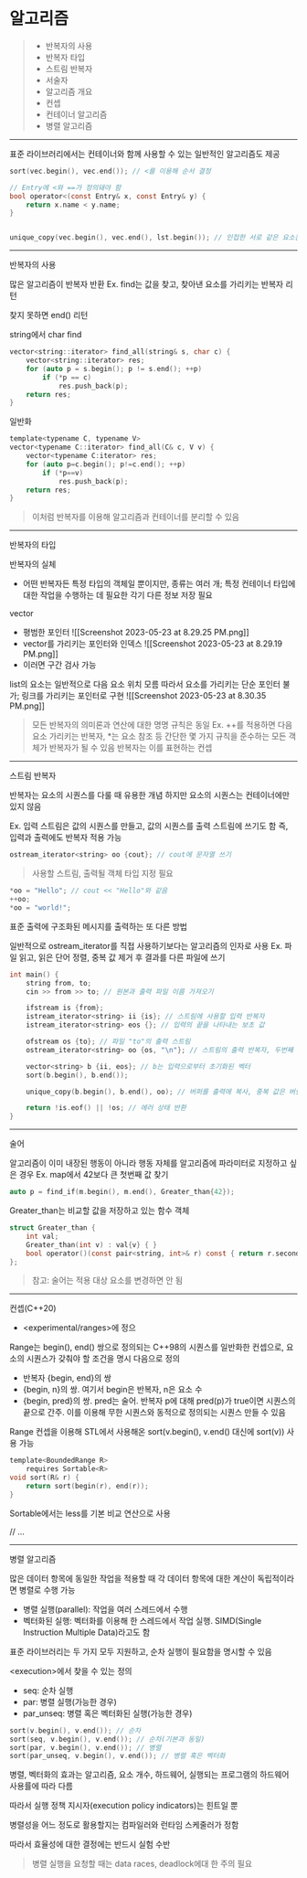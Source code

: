 
# 알고리즘

> - 반복자의 사용
> - 반복자 타입
> - 스트림 반복자
> - 서술자
> - 알고리즘 개요
> - 컨셉
> - 컨테이너 알고리즘
> - 병렬 알고리즘

--- 

표준 라이브러리에서는 컨테이너와 함께 사용할 수 있는 일반적인 알고리즘도 제공

```c
sort(vec.begin(), vec.end()); // <를 이용해 순서 결정

// Entry에 <와 ==가 정의돼야 함
bool operator<(const Entry& x, const Entry& y) {
	return x.name < y.name;
}


unique_copy(vec.begin(), vec.end(), lst.begin()); // 인접한 서로 같은 요소는 복사하지 않음
```

---

반복자의 사용

많은 알고리즘이 반복자 반환
Ex. find는 값을 찾고, 찾아낸 요소를 가리키는 반복자 리턴

찾지 못하면 end() 리턴

string에서 char find 
```c
vector<string::iterator> find_all(string& s, char c) {
	vector<string::iterator> res;
	for (auto p = s.begin(); p != s.end(); ++p)
		if (*p == c)
			res.push_back(p);
	return res;
}
```

일반화
```c
template<typename C, typename V>
vector<typename C::iterator> find_all(C& c, V v) {
	vector<typename C:iterator> res;
	for (auto p=c.begin(); p!=c.end(); ++p)
		if (*p==v)
			res.push_back(p);
	return res;
}
```

> 이처럼 반복자를 이용해 알고리즘과 컨테이너를 분리할 수 있음


---

반복자의 타입

반복자의 실체
- 어떤 반복자든 특정 타입의 객체일 뿐이지만, 종류는 여러 개; 특정 컨테이너 타입에 대한 작업을 수행하는 데 필요한 각기 다른 정보 저장 필요

vector
- 평범한 포인터
![[Screenshot 2023-05-23 at 8.29.25 PM.png]]
- vector를 가리키는 포인터와 인덱스
![[Screenshot 2023-05-23 at 8.29.19 PM.png]]
- 이러면 구간 검사 가능

list의 요소는 일반적으로 다음 요소 위치 모름
따라서 요소를 가리키는 단순 포인터 불가; 링크를 가리키는 포인터로 구현
![[Screenshot 2023-05-23 at 8.30.35 PM.png]]

> 모든 반복자의 의미론과 연산에 대한 명명 규칙은 동일
> Ex. ++를 적용하면 다음 요소 가리키는 반복자, \*는 요소 참조 등
> 간단한 몇 가지 규칙을 준수하는 모든 객체가 반복자가 될 수 있음
> 반복자는 이를 표현하는 컨셉

---

스트림 반복자

반복자는 요소의 시퀀스를 다룰 때 유용한 개념
하지만 요소의 시퀀스는 컨테이너에만 있지 않음

Ex. 입력 스트림은 값의 시퀀스를 만들고, 값의 시퀀스를 출력 스트림에 쓰기도 함
즉, 입력과 출력에도 반복자 적용 가능

```c
ostream_iterator<string> oo {cout}; // cout에 문자열 쓰기
```
> 사용할 스트림, 출력될 객체 타입 지정 필요

```c
*oo = "Hello"; // cout << "Hello"와 같음
++oo;
*oo = "world!";
```

표준 출력에 구조화된 메시지를 출력하는 또 다른 방법

일반적으로 ostream_iterator를 직접 사용하기보다는 알고리즘의 인자로 사용
Ex. 파일 읽고, 읽은 단어 정렬, 중복 값 제거 후 결과를 다른 파일에 쓰기

```c
int main() {
	string from, to;
	cin >> from >> to; // 원본과 출력 파일 이름 가져오기

	ifstream is {from}; 
	istream_iterator<string> ii {is}; // 스트림에 사용할 입력 반복자
	istream_iterator<string> eos {}; // 입력의 끝을 나타내는 보초 값

	ofstream os {to}; // 파일 "to"의 출력 스트림
	ostream_iterator<string> oo {os, "\n"}; // 스트림의 출력 반복자, 두번째 인자는 출력 값의 구분자

	vector<string> b {ii, eos}; // b는 입력으로부터 초기화된 벡터
	sort(b.begin(), b.end());

	unique_copy(b.begin(), b.end(), oo); // 버퍼를 출력에 복사, 중복 값은 버림

	return !is.eof() || !os; // 에러 상태 반환
}
```

---

술어

알고리즘이 이미 내장된 행동이 아니라 행동 자체를 알고리즘에 파라미터로 지정하고 싶은 경우
Ex. map에서 42보다 큰 첫번째 값 찾기
```c
auto p = find_if(m.begin(), m.end(), Greater_than{42});
```

Greater_than는 비교할 값을 저장하고 있는 함수 객체
```c
struct Greater_than {
	int val;
	Greater_than(int v) : val{v} { }
	bool operator()(const pair<string, int>& r) const { return r.second > val; }
};
```

> 참고: 술어는 적용 대상 요소를 변경하면 안 됨

---

컨셉(C++20)

- \<experimental/ranges>에 정으

Range는 begin(), end() 쌍으로 정의되는 C++98의 시퀀스를 일반화한 컨셉으로, 요소의 시퀀스가 갖춰야 할 조건을 명시
다음으로 정의
- 반복자 {begin, end}의 쌍
- {begin, n}의 쌍. 여기서 begin은 반복자, n은 요소 수
- {begin, pred}의 쌍. pred는 술어. 반복자 p에 대해 pred(p)가 true이면 시퀀스의 끝으로 간주. 이를 이용해 무한 시퀀스와 동적으로 정의되는 시퀀스 만들 수 있음

Range 컨셉을 이용해 STL에서 사용해온 sort(v.begin(), v.end() 대신에 sort(v)) 사용 가능
```c
template<BoundedRange R>
	requires Sortable<R>
void sort(R& r) {
	return sort(begin(r), end(r));
}
```

Sortable에서는 less를 기본 비교 연산으로 사용

// ...

--- 

병렬 알고리즘

많은 데이터 항목에 동일한 작업을 적용할 때 각 데이터 항목에 대한 계산이 독립적이라면 병렬로 수행 가능
- 병렬 실행(parallel): 작업을 여러 스레드에서 수행
- 벡터화된 실행: 벡터화를 이용해 한 스레드에서 작업 실행. SIMD(Single Instruction Multiple Data)라고도 함

표준 라이브러리는 두 가지 모두 지원하고, 순차 실행이 필요함을 명시할 수 있음

\<execution>에서 찾을 수 있는 정의
- seq: 순차 실행
- par: 병렬 실행(가능한 경우)
- par_unseq: 병렬 혹은 벡터화된 실행(가능한 경우)

```c
sort(v.begin(), v.end()); // 순차
sort(seq, v.begin(), v.end()); // 순차(기본과 동일)
sort(par, v.begin(), v.end()); // 병렬
sort(par_unseq, v.begin(), v.end()); // 병렬 혹은 벡터화
```

병렬, 벡터화의 효과는 알고리즘, 요소 개수, 하드웨어, 실행되는 프로그램의 하드웨어 사용률에 따라 다름

따라서 실행 정책 지시자(execution policy indicators)는 힌트일 뿐

병렬성을 어느 정도로 활용할지는 컴파일러와 런타임 스케줄러가 정함

따라서 효율성에 대한 결정에는 반드시 실험 수반

> 병렬 실행을 요청할 때는 data races, deadlock에대 한 주의 필요

